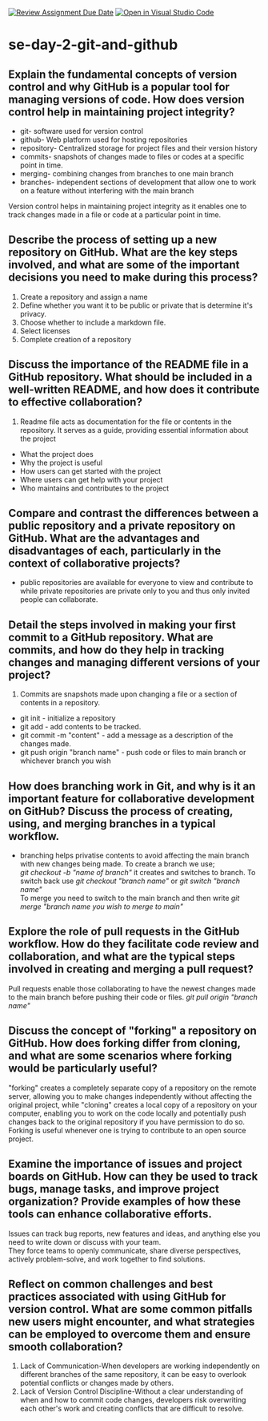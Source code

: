 [![Review Assignment Due Date](https://classroom.github.com/assets/deadline-readme-button-22041afd0340ce965d47ae6ef1cefeee28c7c493a6346c4f15d667ab976d596c.svg)](https://classroom.github.com/a/8wgCKhpZ)
[![Open in Visual Studio Code](https://classroom.github.com/assets/open-in-vscode-2e0aaae1b6195c2367325f4f02e2d04e9abb55f0b24a779b69b11b9e10269abc.svg)](https://classroom.github.com/online_ide?assignment_repo_id=18387759&assignment_repo_type=AssignmentRepo)
# se-day-2-git-and-github
## Explain the fundamental concepts of version control and why GitHub is a popular tool for managing versions of code. How does version control help in maintaining project integrity?
- git- software used for version control
- github- Web platform used for hosting repositories
- repository- Centralized storage for project files and their version history
- commits- snapshots of changes made to files or codes at a specific point in time.
- merging- combining changes from branches to one main branch
- branches- independent sections of development that allow one to work on a feature without interfering with the main branch

Version control helps in maintaining project integrity as it enables one to track changes made in a file or code at a particular point in time.

## Describe the process of setting up a new repository on GitHub. What are the key steps involved, and what are some of the important decisions you need to make during this process?
1. Create a repository and assign a name
1. Define whether you want it to be public or private that is determine it's privacy.
1. Choose whether to include a markdown file.
1. Select licenses 
1. Complete creation of a repository

## Discuss the importance of the README file in a GitHub repository. What should be included in a well-written README, and how does it contribute to effective collaboration?
1. Readme file acts as documentation for the file or contents in the repository. It serves as a guide, providing essential information about the project   

- What the project does
- Why the project is useful
- How users can get started with the project
- Where users can get help with your project
- Who maintains and contributes to the project

## Compare and contrast the differences between a public repository and a private repository on GitHub. What are the advantages and disadvantages of each, particularly in the context of collaborative projects?  

- public repositories are available for everyone to view and contribute to while private repositories are private only to you and thus only invited people can collaborate.  


## Detail the steps involved in making your first commit to a GitHub repository. What are commits, and how do they help in tracking changes and managing different versions of your project?
1. Commits are snapshots made upon changing a file or a section of contents in a repository.   
- git init - initialize a repository
- git add - add contents to be tracked.
- git commit -m "content" - add a message as a description of the changes made.
- git push origin "branch name" - push code or files to main branch or whichever branch you wish 

## How does branching work in Git, and why is it an important feature for collaborative development on GitHub? Discuss the process of creating, using, and merging branches in a typical workflow.
- branching helps privatise contents to avoid affecting the main branch with new changes being made.  To create a branch we use;  
_git checkout -b "name of branch"_ it creates and switches to branch. To switch back use _git checkout "branch name"_ or _git switch "branch name"_  
To merge you need to switch to the main branch and then write _git merge "branch name you wish to merge to main"_

## Explore the role of pull requests in the GitHub workflow. How do they facilitate code review and collaboration, and what are the typical steps involved in creating and merging a pull request?  
Pull requests enable those collaborating to have the newest changes made to the main branch before pushing their code or files.  _git pull origin "branch name"_

## Discuss the concept of "forking" a repository on GitHub. How does forking differ from cloning, and what are some scenarios where forking would be particularly useful?  
"forking" creates a completely separate copy of a repository on the remote server, allowing you to make changes independently without affecting the original project, while "cloning" creates a local copy of a repository on your computer, enabling you to work on the code locally and potentially push changes back to the original repository if you have permission to do so.   
Forking is useful whenever one is trying to contribute to an open source project.

## Examine the importance of issues and project boards on GitHub. How can they be used to track bugs, manage tasks, and improve project organization? Provide examples of how these tools can enhance collaborative efforts.  
Issues can track bug reports, new features and ideas, and anything else you need to write down or discuss with your team.  
They force teams to openly communicate, share diverse perspectives, actively problem-solve, and work together to find solutions.

## Reflect on common challenges and best practices associated with using GitHub for version control. What are some common pitfalls new users might encounter, and what strategies can be employed to overcome them and ensure smooth collaboration?
1. Lack of Communication-When developers are working independently on different branches of the same repository, it can be easy to overlook potential conflicts or changes made by others.
1. Lack of Version Control Discipline-Without a clear understanding of when and how to commit code changes, developers risk overwriting each other's work and creating conflicts that are difficult to resolve.